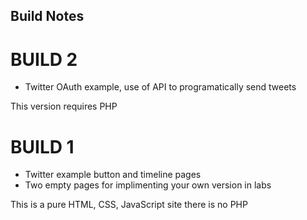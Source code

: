 ## Build Notes

BUILD 2
===============

- Twitter OAuth example, use of API to programatically send tweets

This version requires PHP

BUILD 1
===============

- Twitter example button and timeline pages
- Two empty pages for implimenting your own version in labs

This is a pure HTML, CSS, JavaScript site there is no PHP

